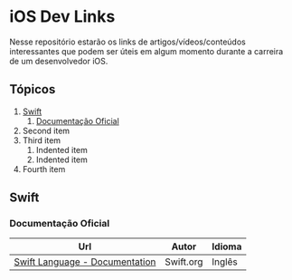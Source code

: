 # iOS Dev Links

Nesse repositório estarão os links de artigos/vídeos/conteúdos interessantes que podem ser úteis em algum momento durante a carreira de um desenvolvedor iOS.

## Tópicos

1. [Swift](#swift)
    1. [Documentação Oficial](#documentação-oficial)
3. Second item
4. Third item
    1. Indented item
    2. Indented item
5. Fourth item 


## Swift

### Documentação Oficial

Url | Autor | Idioma
--- | --- | ---
[Swift Language - Documentation](https://www.swift.org/documentation/) | Swift.org | Inglês
